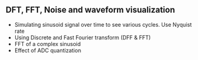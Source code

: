 ## DFT, FFT, Noise and waveform visualization

- Simulating sinusoid signal over time to see various cycles. Use Nyquist rate
- Using Discrete and Fast Fourier transform (DFF & FFT)
- FFT of a complex sinusoid
- Effect of ADC quantization
